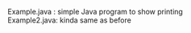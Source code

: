 Example.java : simple Java program to show printing 
</br>
Example2.java: kinda same as before
</br>
